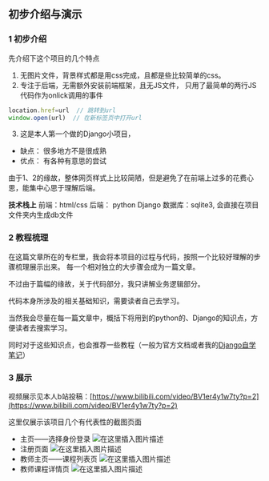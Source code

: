 ## 初步介绍与演示
### 1 初步介绍
先介绍下这个项目的几个特点

1. 无图片文件，背景样式都是用css完成，且都是些比较简单的css。
2. 专注于后端，无需额外安装前端框架，且无JS文件， 只用了最简单的两行JS代码作为onlick调用的事件
```javascript
location.href=url  // 跳转到url
window.open(url)  // 在新标签页中打开url
```

3. 这是本人第一个做的Django小项目，
- 缺点： 很多地方不是很成熟
- 优点： 有各种有意思的尝试

由于1、2的缘故，整体网页样式上比较简陋，但是避免了在前端上过多的花费心思，能集中心思于理解后端。

**技术栈上**
前端：html/css
后端： python Django
数据库：sqlite3, 会直接在项目文件夹内生成db文件

### 2 教程梳理
在这篇文章所在的专栏里，我会将本项目的过程与代码，按照一个比较好理解的步骤梳理展示出来。
每一个相对独立的大步骤会成为一篇文章。

不过由于篇幅的缘故，关于代码部分，我只讲解业务逻辑部分。

代码本身所涉及的相关基础知识，需要读者自己去学习。

当然我会尽量在每一篇文章中，概括下将用到的python的、Django的知识点，方便读者去搜索学习。

同时对于这些知识点，也会推荐一些教程（一般为官方文档或者我的[Django自学笔记](https://blog.csdn.net/python1639er/category_9826344.html)）


### 3 展示
视频展示见本人b站投稿：[https://www.bilibili.com/video/BV1er4y1w7ty?p=2](https://www.bilibili.com/video/BV1er4y1w7ty?p=2)

这里仅展示该项目几个有代表性的截图页面

- 主页——选择身份登录
![在这里插入图片描述](https://img-blog.csdnimg.cn/20201111103007452.png?)
- 注册页面
![在这里插入图片描述](https://img-blog.csdnimg.cn/20201111103046125.png?)
- 教师主页——课程列表页
![在这里插入图片描述](https://img-blog.csdnimg.cn/20201111103259953.png?)
- 教师课程详情页
![在这里插入图片描述](https://img-blog.csdnimg.cn/20201111103333292.png?)
